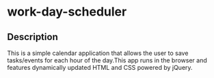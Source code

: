 # work-day-scheduler

## Description
This is a simple calendar application that allows the user to save tasks/events for each hour of the day.This app runs in the browser and features dynamically updated HTML and CSS powered by jQuery.
